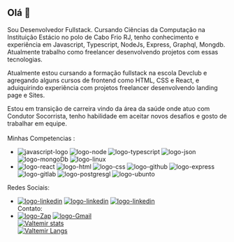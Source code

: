 ## Olá  👋

Sou Desenvolvedor Fullstack. Cursando Ciências da Computação na Instituição Estácio no polo de Cabo Frio RJ, tenho conhecimento e experiência em Javascript, Typescript, NodeJs, Express, Graphql, Mongdb. Atualmente trabalho como freelancer desenvolvendo projetos com essas tecnologias. 

Atualmente estou cursando a formação fullstack na escola Devclub e agregando alguns cursos de frontend como HTML, CSS e React, e aduiquirindo experiência com projetos freelancer desenvolvendo landing page e Sites.

Estou em transição de carreira vindo da área da saúde onde atuo com Condutor Socorrista, tenho habilidade em aceitar novos desafios e gosto de trabalhar em equipe.
<br>
<br>
Minhas Competencias :
- <img src="https://img.shields.io/badge/JavaScript-F7DF1E?style=for-the-badge&logo=javascript&logoColor=black" alt="javascript-logo">
  <img src="https://img.shields.io/badge/Node.js-43853D?style=for-the-badge&logo=node.js&logoColor=white" alt="logo-node">
  <img src="https://img.shields.io/badge/TypeScript-007ACC?style=for-the-badge&logo=typescript&logoColor=white" alt="logo-typescript">
  <img src="https://img.shields.io/badge/json%20web%20tokens-323330?style=for-the-badge&logo=json-web-tokens&logoColor=pink" alt="logo-json">
  <img src="https://img.shields.io/badge/MongoDB-4EA94B?style=for-the-badge&logo=mongodb&logoColor=white" alt="logo-mongoDb">
  <img src="https://img.shields.io/badge/Linux-FCC624?style=for-the-badge&logo=linux&logoColor=black" alt="logo-linux">
- <img src="https://img.shields.io/badge/React-20232A?style=for-the-badge&logo=react&logoColor=61DAFB" alt="logo-react">
  <img src="https://img.shields.io/badge/HTML5-E34F26?style=for-the-badge&logo=html5&logoColor=white" alt="logo-html">
  <img src="https://img.shields.io/badge/CSS3-1572B6?style=for-the-badge&logo=css3&logoColor=white" alt="logo-css">
  <img src="https://img.shields.io/badge/GitHub-100000?style=for-the-badge&logo=github&logoColor=white" alt="logo-github">
  <img src="https://img.shields.io/badge/Express.js-404D59?style=for-the-badge" alt="logo-express">
  <img src="https://img.shields.io/badge/GitLab-330F63?style=for-the-badge&logo=gitlab&logoColor=white" alt="logo-gitlab">
  <img src="https://img.shields.io/badge/PostgreSQL-316192?style=for-the-badge&logo=postgresql&logoColor=white" alt="logo-postgresgl">
  <img src="https://img.shields.io/badge/Ubuntu-E95420?style=for-the-badge&logo=ubuntu&logoColor=white" alt="logo-ubunto">
  <br>
  
 Redes Sociais:
 <br>
 - <a href="https://www.linkedin.com/in/valtemir-martins-45b108175/"><img src="https://img.shields.io/badge/LinkedIn-0077B5?style=for-the-badge&logo=linkedin&logoColor=white" alt="logo-linkedin"></a>
   <a href="https://www.instagram.com/valtemirbackend/"><img src="https://img.shields.io/badge/Instagram-E4405F?style=for-the-badge&logo=instagram&logoColor=white" alt="logo-linkedin"></a>
   <a href="https://www.facebook.com/valtemir.martins.3?locale=pt_BR"><img src="https://img.shields.io/badge/Facebook-1877F2?style=for-the-badge&logo=facebook&logoColor=white" alt="logo-linkedin"></a>
   <br>
Contato:
   <br>
- <a href="https://wa.me/5522998590073"><img src="https://img.shields.io/badge/WhatsApp-25D366?style=for-the-badge&logo=whatsapp&logoColor=white" alt="logo-Zap"></a>
  <a href="mailto:valmartinsfilho@gmail.com"><img src="https://img.shields.io/badge/Gmail-D14836?style=for-the-badge&logo=gmail&logoColor=white" alt="logo-Gmail"></a>
  <br>
[![Valtemir stats](https://github-readme-stats.vercel.app/api?username=ValtemirMartins)](https://github.com/anuraghazra/github-readme-stats)
   <br>
[![Valtemir Langs](https://github-readme-stats.vercel.app/api/top-langs/?username=ValtemirMartins)](https://github.com/anuraghazra/github-readme-stats)
